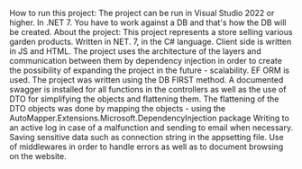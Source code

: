 How to run this project:
The project can be run in Visual Studio 2022 or higher. In .NET 7. You have to work against a DB and that's how the DB will be created.
About the project:
This project represents a store selling various garden products.
Written in NET. 7, in the C# language. Client side is written in JS and HTML.
The project uses the architecture of the layers and communication between them by dependency injection in order to create the possibility of expanding the project in the future - scalability.
EF ORM is used.
The project was written using the DB FIRST method.
A documented swagger is installed for all functions in the controllers as well as the use of DTO for simplifying the objects and flattening them.
The flattening of the DTO objects was done by mapping the objects - using the AutoMapper.Extensions.Microsoft.DependencyInjection package
Writing to an active log in case of a malfunction and sending to email when necessary.
Saving sensitive data such as connection string in the appsetting file.
Use of middlewares in order to handle errors as well as to document browsing on the website.
